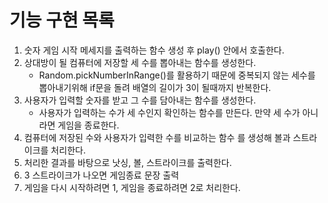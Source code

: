 # 기능 구현 목록

1. 숫자 게임 시작 메세지를 출력하는 함수 생성 후 play() 안에서 호출한다.
2. 상대방이 될 컴퓨터에 저장할 세 수를 뽑아내는 함수를 생성한다.
   - Random.pickNumberInRange()를 활용하기 때문에 중복되지 않는 세수를 뽑아내기위해 if문을 돌려 배열의 길이가 3이 될때까지 반복한다.
3. 사용자가 입력할 숫자를 받고 그 수를 담아내는 함수를 생성한다.
   - 사용자가 입력하는 수가 세 수인지 확인하는 함수를 만든다. 만약 세 수가 아니라면 게임을 종료한다.
4. 컴퓨터에 저장된 수와 사용자가 입력한 수를 비교하는 함수 를 생성해 볼과 스트라이크를 처리한다.
5. 처리한 결과를 바탕으로 낫싱, 볼, 스트라이크를 출력한다.
6. 3 스트라이크가 나오면 게임종료 문장 출력
7. 게임을 다시 시작하려면 1, 게임을 종료하려면 2로 처리한다.
